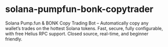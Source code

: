 # solana-pumpfun-bonk-copytrader
Solana Pump.fun &amp; BONK Copy Trading Bot – Automatically copy any wallet’s trades on the hottest Solana tokens. Fast, secure, fully configurable, with free Helius RPC support. Closed source, real-time, and beginner friendly.
